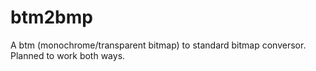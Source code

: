 # btm2bmp
A btm (monochrome/transparent bitmap) to standard bitmap conversor. Planned to work both ways.
